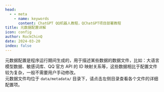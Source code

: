 ```yaml
---
head:
  - - meta
    - name: keywords
      content: ChatGPT QQ机器人教程，QChatGPT项目部署教程
title: 元数据配置详解
icon: config
author: RockChinQ
date: 2024-03-20
index: false
---
```


元数据配置是程序运行期间生成的，用于描述某些数据的数据文件，比如：大语言模型数据、敏感词库、QQ 官方 API 的 ID 映射关系等，这些数据相比于配置文件较为复杂，一般不需要用户手动修改。  
元数据文件均位于 `data/metadata/` 目录下，请点击左侧目录查看各个文件的详细配置项。